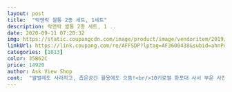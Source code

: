 ```yaml
---
layout: post 
title:  "락앤락 쌀통 2종 세트, 1세트" 
description: 락앤락 쌀통 2종 세트, 1 ..
date: 2020-09-11 07:20:32 
img: https://static.coupangcdn.com/image/product/image/vendoritem/2019/02/08/3000333955/93f58ac3-95f0-48e2-b491-52e16f3e4062.jpg 
linkUrl: https://link.coupang.com/re/AFFSDP?lptag=AF3600438&subid=ahnPublicAsk&pageKey=215358&itemId=425481&vendorItemId=3000333955&traceid=V0-113-8f3187e0a1fb5f71 
categories: [1013] 
color: 35B62C 
price: 14920 
author: Ask View Shop 
cont:  "쌀벌레도 사라지고, 좁은공간 활용에도 으뜸!<br/>10키로쌀 한포대 사서 부운 사진이예요.<br/><br/>4킬로짜리 백미에 찹쌀 2킬로, 귀리 2킬로씩 다 섞어도 충분해서 저한테는 아주 넉넉한 사이즈예요.<br/><br/>가정에서 쌀통으로 사용하기엔 보관도 편하고.<br/><br/>구매햇어요.<br/><br/>구성에 포함된 쌀컵이 들어가지 않아요ㅠㅠ<br/>구성이 좋네요.<br/><br/>그덕에 싸게 잘삿어요.<br/><br/>기존에는 그냥 쌀포장 자체로 사용해서<br/>너무 잘산것 같아요ㅎㅎ<br/>너무 편합니다.<br/><br/>다용도실 한 구석에 보관했던 쌀을 깔끔하게 정리해서 주방에 두니 정말 좋네요^<br/> -^<br/>단점이라면,<br/>덤으로 온 잡곡통도 쌀통과 똑같이 생겼어요! 다만 쌀통은 앞부분만 열었다 닫았다<br/>두마리토끼 다잡앗어요<br/>뒷쪽에 바퀴가 달려 이동하는데도 용이하구요.<br/><br/>락앤락이라 믿고 구매했어요.<br/><br/>벌레도 안 생기고, 위생적으로도 좋아요.<br/><br/>사실 전혀 모르겠어요.<br/> 밀폐되는거 아닌가? 싶을만큼 잘 사용하고있어요.<br/><br/>사용전에 세제로 잘 닦아서 하루 꼬박 말렸구요, 씻을 때보니 미끌미끌해서 꼭 물과 세제로 뽀드득 소리날 때까지 잘 헹궈주어야겠더라구요.<br/><br/>상품설명에는 완벽한 밀폐는 되지 않는다고 얘기는 했지만,<br/>식구가 적기도 하고 개봉한 쌀은 맛이 변하는 것 같아 늘 34킬로짜리 작은 쌀을 사는데요.<br/> 잡곡이랑 섞어먹어서 늘 밥 할 때마다 봉투봉투 열고 닫고 번거로웠거든요.<br/><br/>쌀벌레가 생긴적은 한번도 없엇는데,<br/>쌀벌레만 안생기길 바라고잇어요ㅋㅋㅋ<br/>쌀을 항상 10KG 을 구매하기 때문에 여기에 딱 알맞게 들어가네요!<br/>안에 포함된 잡곡통이 생각보다 좀 작아요.<br/><br/>앞쪽 부분뚜껑이 따로잇어 밥할때도 편해요ㅎ<br/>여유공간도 잇고 딱 적당한것같아요.<br/><br/>요근래 쌀에서 한두마리 벌레가 보이기 시작하길래<br/>원래는 파란색 뚜껑으로 되어있는걸 구매할까 고민했는데,<br/>윗부분에 들수있는 손잡이가 없는거 말고는 다른점이 없네요.<br/><br/>이동에 용이하지만<br/>일단 락앤락 쿠폰이 떠서 (2만원이상 5천원할인쿠폰)<br/>작은 것도 유용해서 개봉한 잡곡들 넣어두었구요,, 주방 한 켠 구석에 놓으니 아주 쏙 들어가는 것이 공간활용도도 높아요.<br/><br/>잡곡전용 컵도 하나더 잇엇으면 완벽햇을뻔ㅎ<br/>잡곡통은 정면쪽으로 잠금과 동시에 양옆으로도 되어있어서<br/>저는 싱크대 안에 꼭 닫아 넣어서 사용하고 있는데,<br/>적극 추천합니다.<br/><br/>전체뚜껑이 열려 세척하기도 쉽고 간편하고ㅎ<br/>조금 지저분햇엇는데, 쌀통 사용해보니 진작 살껄<br/>컬러도 하늘색이라 파란것보다 화사해보이고 좋네요^^<br/>큰 통은 뒤 쪽에 작은 바퀴가 달려있어 이동시키기 편하구요, 큰 통이랑 작은 통이랑 열고 닫는 부분이 조금 달라요.<br/> 큰 통은 다른 부분과 동일한 날개로 여닫고, 작은 건 좀 더 간단하게 위아래로만 여닫으면 되는 구조예요.<br/><br/>패킹처리도 마음에 쏙들고,<br/>편리하게 정면쪽으로만 잠금이 되어있고 뒷부분에 바퀴가 있어서<br/>한손으로 여닫기엔 무리가 있어요!! 뭐 사이즈가 작으니까 굳이 이 기능이 필요할것 같진 않지만요.<br/><br/>허나, 장점이 더 많아서<br/>혹시나해서 쌀벌레 제거제도 하나씩 붙여봤어요.<br/> 쌀벌레제거제가 엽서보다 작은 사이즈이니, 큰 통 작은 통 사이즈 가늠해보셔용.<br/><br/>확실히 좁은공간 활용도도 높아요.<br/><br/>후회 엄청햇네요ㅋㅋㅋ<br/>" 
---
```

